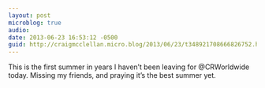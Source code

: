 ```yaml
---
layout: post
microblog: true
audio: 
date: 2013-06-23 16:53:12 -0500
guid: http://craigmcclellan.micro.blog/2013/06/23/t348921708666826752.html
---
```

This is the first summer in years I haven’t been leaving for @CRWorldwide today. Missing my friends, and praying it’s the best summer yet.
